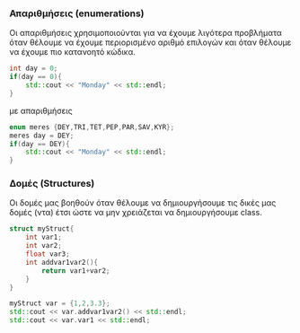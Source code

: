 ### Απαριθμήσεις (enumerations)
Οι απαριθμήσεις χρησιμοποιούνται για να έχουμε λιγότερα προβλήματα όταν θέλουμε να έχουμε περιορισμένο αριθμό επιλογών και όταν θέλουμε να έχουμε πιο κατανοητό κώδικα.

```cpp
int day = 0;
if(day == 0){
    std::cout << "Monday" << std::endl;
}
```

με απαριθμήσεις

```cpp
enum meres {DEY,TRI,TET,PEP,PAR,SAV,KYR};
meres day = DEY;
if(day == DEY){
    std::cout << "Monday" << std::endl;
}
```

### ∆ομές (Structures)
Οι δομές μας βοηθούν όταν θέλουμε να δημιουργήσουμε τις δικές μας δομές (ντα) έτσι ώστε να μην χρειάζεται να δημιουργήσουμε class.

```cpp
struct myStruct{
    int var1;
    int var2;
    float var3;
    int addvar1var2(){
        return var1+var2;
    }
}

myStruct var = {1,2,3.3};
std::cout << var.addvar1var2() << std::endl;
std::cout << var.var1 << std::endl;
```
